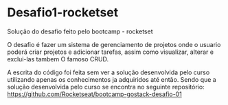 # Desafio1-rocketset
Solução do desafio feito pelo bootcamp - rocketset

O desafio é fazer um sistema de gerenciamento de projetos onde o usuario poderá 
criar projetos e adicionar tarefas, assim como visualizar, alterar e exclui-las tambem
O famoso CRUD.

A escrita do código foi feita sem ver a solução desenvolvida pelo curso
utilizando apenas os conhecimentos ja adquiridos até então.
Sendo que a solução desenvolvida pelo curso se encontra no seguinte repositório:
https://github.com/Rocketseat/bootcamp-gostack-desafio-01
